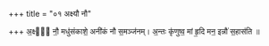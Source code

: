+++
title = "०१ अक्ष्यौ नौ"

+++
अ॒क्ष्यौ᳡ नौ॒ मधु॑संकाशे॒ अनी॑कं नौ स॒मञ्ज॑नम्। अ॒न्तः कृ॑णुष्व॒ मां हृ॒दि मन॒ इन्नौ॑ स॒हास॑ति ॥